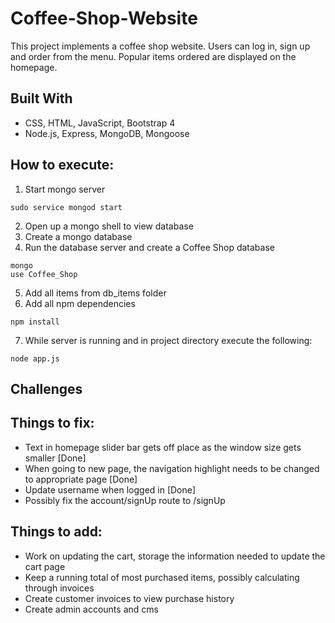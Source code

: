 # Coffee-Shop-Website
This project implements a coffee shop website. Users can log in, sign up and order from the menu. Popular items ordered are displayed on the homepage.

## Built With
* CSS, HTML, JavaScript, Bootstrap 4
* Node.js, Express, MongoDB, Mongoose

## How to execute:
1. Start mongo server
```
sudo service mongod start
```
2. Open up a mongo shell to view database
3. Create a mongo database
4. Run the database server and create a Coffee Shop database
```
mongo
use Coffee_Shop
```
5. Add all items from db_items folder
6. Add all npm dependencies
```
npm install
```
7. While server is running and in project directory execute the following:
```
node app.js
```

## Challenges

## Things to fix:
- Text in homepage slider bar gets off place as the window size gets smaller [Done] 
- When going to new page, the navigation highlight needs to be changed to appropriate page [Done]
- Update username when logged in [Done]
- Possibly fix the account/signUp route to /signUp 

## Things to add:
- Work on updating the cart, storage the information needed to update the cart page
- Keep a running total of most purchased items, possibly calculating through invoices
- Create customer invoices to view purchase history
- Create admin accounts and cms 
